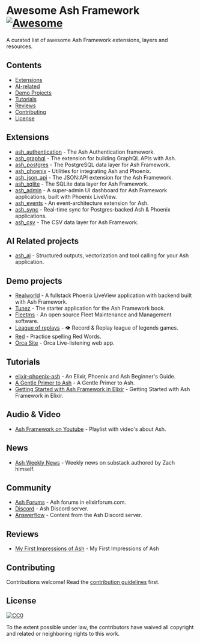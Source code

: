 # Awesome Ash Framework [![Awesome](https://awesome.re/badge.svg)](https://awesome.re)

A curated list of awesome Ash Framework extensions, layers and resources.

## Contents

- [Extensions](#extensions)
- [AI-related](#ai-related)
- [Demo Projects](#demo-projects)
- [Tutorials](#tutorials)
- [Reviews](#reviews)
- [Contributing](#contributing)
- [License](#license)

## Extensions

- [ash_authentication](https://github.com/team-alembic/ash_authentication) - The Ash Authentication framework.
- [ash_graphql](https://github.com/ash-project/ash_graphql) - The extension for building GraphQL APIs with Ash.
- [ash_postgres](https://github.com/ash-project/ash_postgres) - The PostgreSQL data layer for Ash Framework.
- [ash_phoenix](https://github.com/ash-project/ash_phoenix) - Utilities for integrating Ash and Phoenix.
- [ash_json_api](https://github.com/ash-project/ash_json_api) - The JSON:API extension for the Ash Framework.
- [ash_sqlite](https://github.com/ash-project/ash_sqlite) - The SQLite data layer for Ash Framework. 
- [ash_admin](https://github.com/ash-project/ash_admin) - A super-admin UI dashboard for Ash Framework applications, built with Phoenix LiveView. 
- [ash_events](https://github.com/ash-project/ash_events) - An event-architecture extension for Ash. 
- [ash_sync](https://github.com/ash-project/ash_sync) - Real-time sync for Postgres-backed Ash & Phoenix applications. 
- [ash_csv](https://github.com/ash-project/ash_csv) - The CSV data layer for Ash Framework.

## AI Related projects

- [ash_ai](https://github.com/ash-project/ash_ai) - Structured outputs, vectorization and tool calling for your Ash application.

## Demo projects

- [Realworld](https://github.com/team-alembic/realworld) - A fullstack Phoenix LiveView application with backend built with Ash Framework.
- [Tunez](https://github.com/sevenseacat/tunez) - The starter application for the Ash Framework book.
- [Fleetms](https://github.com/jmnda-dev/fleetms) - An open source Fleet Maintenance and Management software.
- [League of replays](https://github.com/mrdotb/leagueofreplays) - 👁️ Record & Replay league of legends games.
- [Red](https://github.com/dewetblomerus/red) - Practice spelling Red Words.
- [Orca Site](https://github.com/orcasound/orcasite) - Orca Live-listening web app.


## Tutorials

- [elixir-phoenix-ash](https://elixir-phoenix-ash.com) - An Elixir, Phoenix and Ash Beginner's Guide.
- [A Gentle Primer to Ash](https://jon.hk/elixir/ash/a-gentle-primer-to-ash) - A Gentle Primer to Ash.
- [Getting Started with Ash Framework in Elixir](https://optimum.ba/blog/getting-started-with-ash-framework-in-elixir) - Getting Started with Ash Framework in Elixir.

## Audio & Video

- [Ash Framework on Youtube](https://www.youtube.com/watch?v=vjnPjrCF4rs&list=PLFiGINXG7oyFh5B_2SiHI9LtdQ_f1k7pz) - Playlist with video's about Ash.

## News

- [Ash Weekly News](https://ashweekly.substack.com/) - Weekly news on substack authored by Zach himself.

## Community

- [Ash Forums](https://elixirforum.com/c/ash-framework-forum/) - Ash forums in elixirforum.com.
- [Discord](https://discord.com/invite/w3AXeARR2p) - Ash Discord server.
- [Answerflow](https://www.answeroverflow.com/c/711271361523351632) - Content from the Ash Discord server.

## Reviews

- [My First Impressions of Ash](https://dewetblomerus.com/2023/11/26/first-thoughts-on-ash.html) - My First Impressions of Ash

## Contributing

Contributions welcome! Read the [contribution guidelines](CONTRIBUTING.md) first.

## License

[![CC0](https://mirrors.creativecommons.org/presskit/buttons/88x31/svg/cc-zero.svg)](https://creativecommons.org/publicdomain/zero/1.0)

To the extent possible under law, the contributors have waived all copyright and related or neighboring rights to this work.
